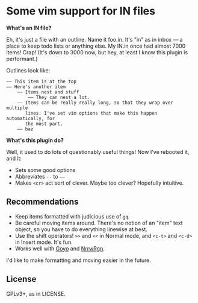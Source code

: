Some vim support for IN files
=============================

**What's an IN file?**

Eh, it's just a file with an outline. Name it foo.in. It's "in" as in inbox
— a place to keep todo lists or anything else. My IN.in once had almost 7000
items! Crap! (It's down to 3000 now, but hey, at least I know this plugin
is performant.)

Outlines look like:

    —— This item is at the top
    —— Here's another item
        —— Items nest and stuff
            —— They can nest a lot.
        —— Items can be really really long, so that they wrap over multiple
           lines. I've set vim options that make this happen automatically, for
           the most part.
        —— baz

**What's this plugin do?**

Well, it used to do lots of questionably useful things! Now I've rebooted it,
and it:

* Sets some good options
* Abbreviates `--` to `——`
* Makes `<cr>` act sort of clever. Maybe too clever? Hopefully intuitive.

Recommendations
--------------

* Keep items formatted with judicious use of `gq`.
* Be careful moving items around. There's no notion of an "item" text
  object, so you have to do everything linewise at best.
* Use the shift operators! `>>` and `<<` in Normal mode, and `<c-t>` and
  `<c-d>` in Insert mode. It's fun.
* Works well with [Goyo](https://github.com/junegunn/goyo.vim) and [NrrwRgn](https://github.com/chrisbra/NrrwRgn).

I'd like to make formatting and moving easier in the future.

License
-------

GPLv3+, as in LICENSE.
